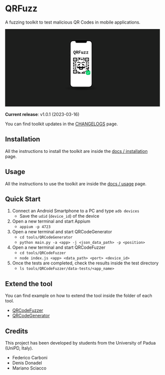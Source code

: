 # QRFuzz

A fuzzing toolkit to test malicious QR Codes in mobile applications.

![QRFuzz banner](docs/images/qrfuzz-banner.png)

**Current release**: v1.0.1 (2023-03-16)

You can find toolkit updates in the [CHANGELOGS](CHANGELOGS.md) page.

## Installation

All the instructions to install the toolkit are inside the [docs / installation](docs/installation.md) page.

## Usage

All the instructions to use the toolkit are inside the [docs / usage](docs/usage.md) page.

## Quick Start

1. Connect an Android Smartphone to a PC and type `adb devices`
    - Save the `udid` (`device_id`) of the device
2. Open a new terminal and start Appium
    - `appium -p 4723`
3. Open a new terminal and start QRCodeGenerator
    - `cd tools/QRCodeGenerator`
    - `python main.py -a <app> -j <json_data_path> -p <position>`
4. Open a new terminal and start QRCodeFuzzer
    - `cd tools/QRCodeFuzzer`
    - `node index.js <app> <data_path> <port> <device_id>`
5. Once the tests are completed, check the results inside the test directory
    - `ls tools/QRCodeFuzzer/data-tests/<app_name>`

## Extend the tool

You can find example on how to extend the tool inside the folder of each tool.

- [QRCodeFuzzer](tools/QRCodeFuzzer/README.md)
- [QRCodeGenerator](tools/QRCodeGenerator/README.md)

## Credits

This project has been developed by students from the University of Padua (UniPD, Italy).

- Federico Carboni
- Denis Donadel
- Mariano Sciacco
